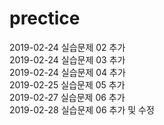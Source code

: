 # prectice

2019-02-24 실습문제 02 추가  
2019-02-24 실습문제 03 추가  
2019-02-24 실습문제 04 추가  
2019-02-25 실습문제 05 추가  
2019-02-27 실습문제 06 추가  
2019-02-28 실습문제 06 추가 및 수정  
